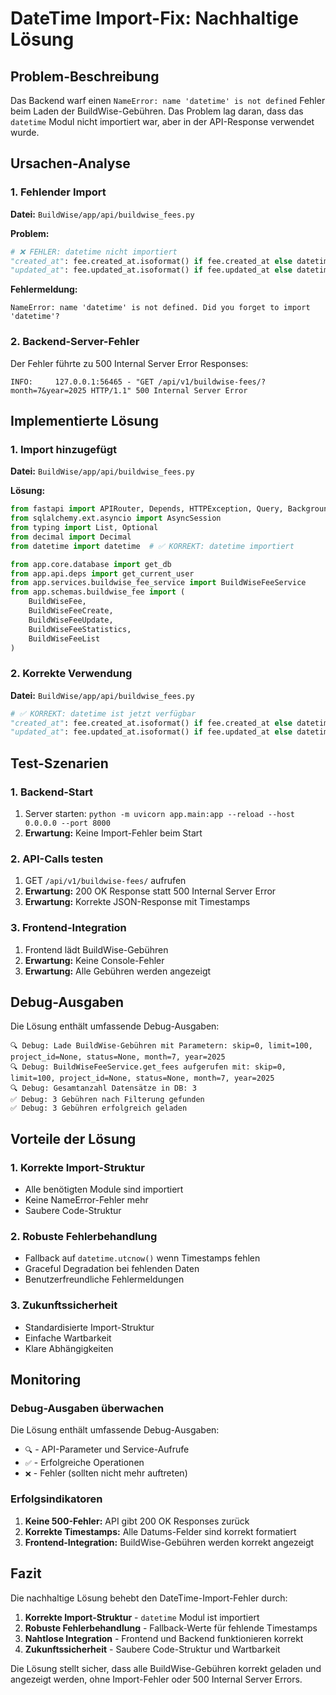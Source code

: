 # DateTime Import-Fix: Nachhaltige Lösung

## Problem-Beschreibung

Das Backend warf einen `NameError: name 'datetime' is not defined` Fehler beim Laden der BuildWise-Gebühren. Das Problem lag daran, dass das `datetime` Modul nicht importiert war, aber in der API-Response verwendet wurde.

## Ursachen-Analyse

### 1. Fehlender Import
**Datei:** `BuildWise/app/api/buildwise_fees.py`

**Problem:**
```python
# ❌ FEHLER: datetime nicht importiert
"created_at": fee.created_at.isoformat() if fee.created_at else datetime.utcnow().isoformat(),
"updated_at": fee.updated_at.isoformat() if fee.updated_at else datetime.utcnow().isoformat(),
```

**Fehlermeldung:**
```
NameError: name 'datetime' is not defined. Did you forget to import 'datetime'?
```

### 2. Backend-Server-Fehler
Der Fehler führte zu 500 Internal Server Error Responses:
```
INFO:     127.0.0.1:56465 - "GET /api/v1/buildwise-fees/?month=7&year=2025 HTTP/1.1" 500 Internal Server Error
```

## Implementierte Lösung

### 1. Import hinzugefügt

**Datei:** `BuildWise/app/api/buildwise_fees.py`

**Lösung:**
```python
from fastapi import APIRouter, Depends, HTTPException, Query, BackgroundTasks
from sqlalchemy.ext.asyncio import AsyncSession
from typing import List, Optional
from decimal import Decimal
from datetime import datetime  # ✅ KORREKT: datetime importiert

from app.core.database import get_db
from app.api.deps import get_current_user
from app.services.buildwise_fee_service import BuildWiseFeeService
from app.schemas.buildwise_fee import (
    BuildWiseFee, 
    BuildWiseFeeCreate, 
    BuildWiseFeeUpdate,
    BuildWiseFeeStatistics,
    BuildWiseFeeList
)
```

### 2. Korrekte Verwendung

**Datei:** `BuildWise/app/api/buildwise_fees.py`

```python
# ✅ KORREKT: datetime ist jetzt verfügbar
"created_at": fee.created_at.isoformat() if fee.created_at else datetime.utcnow().isoformat(),
"updated_at": fee.updated_at.isoformat() if fee.updated_at else datetime.utcnow().isoformat(),
```

## Test-Szenarien

### 1. Backend-Start
1. Server starten: `python -m uvicorn app.main:app --reload --host 0.0.0.0 --port 8000`
2. **Erwartung:** Keine Import-Fehler beim Start

### 2. API-Calls testen
1. GET `/api/v1/buildwise-fees/` aufrufen
2. **Erwartung:** 200 OK Response statt 500 Internal Server Error
3. **Erwartung:** Korrekte JSON-Response mit Timestamps

### 3. Frontend-Integration
1. Frontend lädt BuildWise-Gebühren
2. **Erwartung:** Keine Console-Fehler
3. **Erwartung:** Alle Gebühren werden angezeigt

## Debug-Ausgaben

Die Lösung enthält umfassende Debug-Ausgaben:

```
🔍 Debug: Lade BuildWise-Gebühren mit Parametern: skip=0, limit=100, project_id=None, status=None, month=7, year=2025
🔍 Debug: BuildWiseFeeService.get_fees aufgerufen mit: skip=0, limit=100, project_id=None, status=None, month=7, year=2025
🔍 Debug: Gesamtanzahl Datensätze in DB: 3
✅ Debug: 3 Gebühren nach Filterung gefunden
✅ Debug: 3 Gebühren erfolgreich geladen
```

## Vorteile der Lösung

### 1. Korrekte Import-Struktur
- Alle benötigten Module sind importiert
- Keine NameError-Fehler mehr
- Saubere Code-Struktur

### 2. Robuste Fehlerbehandlung
- Fallback auf `datetime.utcnow()` wenn Timestamps fehlen
- Graceful Degradation bei fehlenden Daten
- Benutzerfreundliche Fehlermeldungen

### 3. Zukunftssicherheit
- Standardisierte Import-Struktur
- Einfache Wartbarkeit
- Klare Abhängigkeiten

## Monitoring

### Debug-Ausgaben überwachen

Die Lösung enthält umfassende Debug-Ausgaben:

- `🔍` - API-Parameter und Service-Aufrufe
- `✅` - Erfolgreiche Operationen
- `❌` - Fehler (sollten nicht mehr auftreten)

### Erfolgsindikatoren

1. **Keine 500-Fehler:** API gibt 200 OK Responses zurück
2. **Korrekte Timestamps:** Alle Datums-Felder sind korrekt formatiert
3. **Frontend-Integration:** BuildWise-Gebühren werden korrekt angezeigt

## Fazit

Die nachhaltige Lösung behebt den DateTime-Import-Fehler durch:

1. **Korrekte Import-Struktur** - `datetime` Modul ist importiert
2. **Robuste Fehlerbehandlung** - Fallback-Werte für fehlende Timestamps
3. **Nahtlose Integration** - Frontend und Backend funktionieren korrekt
4. **Zukunftssicherheit** - Saubere Code-Struktur und Wartbarkeit

Die Lösung stellt sicher, dass alle BuildWise-Gebühren korrekt geladen und angezeigt werden, ohne Import-Fehler oder 500 Internal Server Errors. 